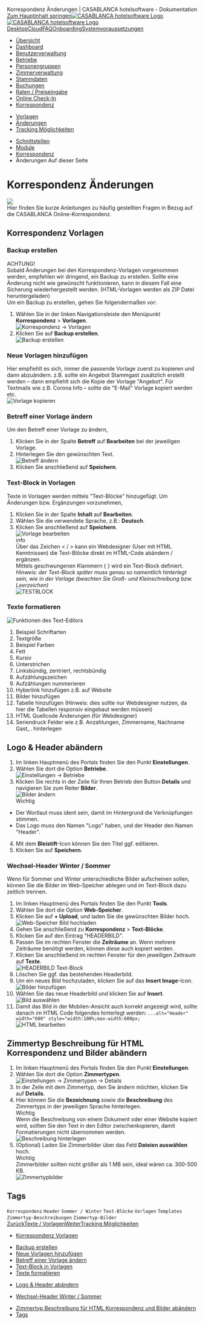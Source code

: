 Korrespondenz Änderungen | CASABLANCA hotelsoftware - Dokumentation  
[Zum Hauptinhalt springen](https://docs.casablanca.at/cloud/online_corr/correspondence/#__docusaurus_skipToContent_fallback)[![CASABLANCA hotelsoftware Logo](https://docs.casablanca.at/img/logo.png) ![CASABLANCA hotelsoftware Logo](https://docs.casablanca.at/img/Casablanca_LOGO_2022_neg.png)](https://docs.casablanca.at/) [Desktop](https://docs.casablanca.at/desktop/desktop/)[Cloud](https://docs.casablanca.at/cloud/cloud_systems/)[FAQ](https://docs.casablanca.at/faq)[Onboarding](https://docs.casablanca.at/onboarding/fiscalization)[Systemvoraussetzungen](https://docs.casablanca.at/system_requirements)  
* [Übersicht](https://docs.casablanca.at/cloud/cloud_systems/)
* [Dashboard](https://docs.casablanca.at/cloud/dashboard/)
* [Benutzerverwaltung](https://docs.casablanca.at/cloud/user_management/)
* [Betriebe](https://docs.casablanca.at/cloud/company/)
* [Personengruppen](https://docs.casablanca.at/cloud/person_groups/)
* [Zimmerverwaltung](https://docs.casablanca.at/cloud/rooms/)
* [Stammdaten](https://docs.casablanca.at/cloud/main_data/)
* [Buchungen](https://docs.casablanca.at/cloud/bookings/)
* [Raten / Preiseingabe](https://docs.casablanca.at/cloud/raten/)
* [Online Check-In](https://docs.casablanca.at/cloud/online_checkin/)
* [Korrespondenz](https://docs.casablanca.at/cloud/online_corr/)
+ [Vorlagen](https://docs.casablanca.at/cloud/online_corr/templates/)
+ [Änderungen](https://docs.casablanca.at/cloud/online_corr/correspondence/)
+ [Tracking Möglichkeiten](https://docs.casablanca.at/cloud/online_corr/tracking)
* [Schnittstellen](https://docs.casablanca.at/cloud/interfaces/)
* [Module](https://docs.casablanca.at/cloud/module/)  
* [Korrespondenz](https://docs.casablanca.at/cloud/online_corr/)
* Änderungen
Auf dieser Seite

# Korrespondenz Änderungen  
![](https://docs.casablanca.at/assets/images/logo-af875744e9a12afb6e093a9e363f62d5.png)  
Hier finden Sie kurze Anleitungen zu häufig gestellten Fragen in Bezug auf die CASABLANCA Online-Korrespondenz.

## Korrespondenz Vorlagen[](https://docs.casablanca.at/cloud/online_corr/correspondence/#korrespondenz-vorlagen "Direkter Link zu Korrespondenz Vorlagen")  
### Backup erstellen[](https://docs.casablanca.at/cloud/online_corr/correspondence/#backup-erstellen "Direkter Link zu Backup erstellen")  
ACHTUNG!  
Sobald Änderungen bei den Korrespondenz-Vorlagen vorgenommen werden, empfehlen wir dringend, ein Backup zu erstellen. Sollte eine Änderung nicht wie gewünscht funktionieren, kann in diesem Fall eine Sicherung wiederhergestellt werden. (HTML-Vorlagen werden als ZIP Datei heruntergeladen)  
Um ein Backup zu erstellen, gehen Sie folgendermaßen vor:  
1. Wählen Sie in der linken Navigationsleiste den Menüpunkt **Korrespondenz** > **Vorlagen**.  
![Korrespondenz -&gt; Vorlagen](https://docs.casablanca.at/assets/images/templates-ded8c8953a2a41837b9ae7f93fa1991c.png "Korrespondenz -> Vorlagen")  
2. Klicken Sie auf **Backup erstellen**.  
![Backup erstellen](https://docs.casablanca.at/assets/images/create_backup-bf110f3c7cf6b7800fce46336147a599.png "Backup erstellen")

### Neue Vorlagen hinzufügen[](https://docs.casablanca.at/cloud/online_corr/correspondence/#neue-vorlagen-hinzufügen "Direkter Link zu Neue Vorlagen hinzufügen")  
Hier empfiehlt es sich, immer die passende Vorlage zuerst zu kopieren und dann abzuändern. z.B. sollte ein Angebot Stammgast zusätzlich erstellt werden – dann empfiehlt sich die Kopie der Vorlage "Angebot". Für Textmails wie z.B. Corona Info – sollte die "E-Mail" Vorlage kopiert werden etc.  
![Vorlage kopieren](https://docs.casablanca.at/assets/images/copy_template-9b8c899f0b816aa4af2079375c4914ba.png "Vorlage kopieren")

### Betreff einer Vorlage ändern[](https://docs.casablanca.at/cloud/online_corr/correspondence/#betreff-einer-vorlage-ändern "Direkter Link zu Betreff einer Vorlage ändern")  
Um den Betreff einer Vorlage zu ändern,  
1. Klicken Sie in der Spalte **Betreff** auf **Bearbeiten** bei der jeweiligen Vorlage.
2. Hinterlegen Sie den gewünschten Text.  
![Betreff ändern](https://docs.casablanca.at/assets/images/change_subject-38b1781f2b9aea90982f4a90f7d719f6.png "Betreff ändern")  
3. Klicken Sie anschließend auf **Speichern**.

### Text-Block in Vorlagen[](https://docs.casablanca.at/cloud/online_corr/correspondence/#text-block-in-vorlagen "Direkter Link zu Text-Block in Vorlagen")  
Texte in Vorlagen werden mittels "Text-Blöcke" hinzugefügt. Um Änderungen bzw. Ergänzungen vorzunehmen,  
1. Klicken Sie in der Spalte **Inhalt** auf **Bearbeiten**.
2. Wählen Sie die verwendete Sprache, z.B.: **Deutsch**.
3. Klicken Sie anschließend auf **Speichern**.  
![Vorlage bearbeiten](https://docs.casablanca.at/assets/images/change_template-479afceaa8e1f98a471ea90a4b2cc085.png "Vorlage bearbeiten")  
info  
Über das Zeichen < / > kann ein Webdesigner (User mit HTML Kenntnissen) die Text-Blöcke direkt im HTML-Code abändern / ergänzen.  
Mittels geschwungenen Klammern { } wird ein Text-Block definiert. *Hinweis: der Text-Block später muss genau so namentlich hinterlegt sein, wie in der Vorlage (beachten Sie Groß- und Kleinschreibung bzw. Leerzeichen)*  
![TESTBLOCK](https://docs.casablanca.at/assets/images/naming_template-2895b9720b72ec851c18e1877c0a2899.png "TESTBLOCK")

### Texte formatieren[](https://docs.casablanca.at/cloud/online_corr/correspondence/#texte-formatieren "Direkter Link zu Texte formatieren")  
![Funktionen des Text-Editors](https://docs.casablanca.at/assets/images/text_editor_functions-a39e90448980bdfdc6123b30a2f92285.png "Funktionen des Text-Editors")  
1. Beispiel Schriftarten
2. Textgröße
3. Beispiel Farben
4. Fett
5. Kursiv
6. Unterstrichen
7. Linksbündig, zentriert, rechtsbündig
8. Aufzählungszeichen
9. Aufzählungen nummerieren
10. Hyberlink hinzufügen z.B. auf Website
11. Bilder hinzufügen
12. Tabelle hinzufügen (Hinweis: dies sollte nur Webdesigner nutzen, da hier die Tabellen responsiv eingebaut werden müssen)
13. HTML Quellcode Änderungen (für Webdesigner)
14. Seriendruck Felder wie z.B. Anzahlungen, Zimmername, Nachname Gast,.. hinterlegen

## Logo & Header abändern[](https://docs.casablanca.at/cloud/online_corr/correspondence/#logo--header-abändern "Direkter Link zu Logo & Header abändern")  
1. Im linken Hauptmenü des Portals finden Sie den Punkt **Einstellungen**.
2. Wählen Sie dort die Option **Betriebe**.  
![Einstellungen -&gt; Betriebe](https://docs.casablanca.at/assets/images/betriebe-bf7ee40851b84a656c4d54bc5f2eea04.png "Einstellungen -> Betriebe")  
3. Klicken Sie rechts in der Zeile für Ihren Betrieb den Button **Details** und navigieren Sie zum Reiter **Bilder**.  
![Bilder ändern](https://docs.casablanca.at/assets/images/change_logo_header-a1f8a8ab254670dc3771b6bd956c04bd.png "Bilder ändern")  
Wichtig  
* Der Wortlaut muss ident sein, damit im Hintergrund die Verknüpfungen stimmen.
* Das Logo muss den Namen "Logo" haben, und der Header den Namen "Header".  
4. Mit dem **Bleistift**-Icon können Sie den Titel ggf. editieren.
5. Klicken Sie auf **Speichern**.

### Wechsel-Header Winter / Sommer[](https://docs.casablanca.at/cloud/online_corr/correspondence/#wechsel-header-winter--sommer "Direkter Link zu Wechsel-Header Winter / Sommer")  
Wenn für Sommer und Winter unterschiedliche Bilder aufscheinen sollen, können Sie die Bilder im Web-Speicher ablegen und im Text-Block dazu zeitlich trennen.  
1. Im linken Hauptmenü des Portals finden Sie den Punkt **Tools**.
2. Wählen Sie dort die Option **Web-Speicher**.
3. Klicken Sie auf **+ Upload**, und laden Sie die gewünschten Bilder hoch.  
![Web-Speicher Bild hochladen](https://docs.casablanca.at/assets/images/web-storage-6424588a78be64138ae9f2a2e210bea0.png "Web-Speicher Bild hochladen")  
4. Gehen Sie anschließend zu **Korrespondenz** > **Text-Blöcke**.
5. Klicken Sie auf den Eintrag "HEADERBILD".
6. Passen Sie im rechten Fenster die **Zeiträume** an. Wenn mehrere Zeiträume benötigt werden, können diese auch kopiert werden.
7. Klicken Sie anschließend im rechten Fenster für den jeweiligen Zeitraum auf **Texte**.  
![HEADERBILD Text-Block](https://docs.casablanca.at/assets/images/headerbild_text_block-4f597c0ad739c36f2ae41e56b04a2d44.png "HEADERBILD Text-Block")  
8. Löschen Sie ggf. das bestehenden Headerbild.
9. Um ein neues Bild hochzuladen, klicken Sie auf das **Insert Image**-Icon.  
![Bilder hinzufügen](https://docs.casablanca.at/assets/images/insert_image-17f1947cef9f27411999dbdf771c7b23.png "Bilder hinzufügen")  
10. Wählen Sie das neue Headerbild und klicken Sie auf **Insert**.  
![Bild auswählen](https://docs.casablanca.at/assets/images/insert_image_2-3aa4ec153cf42f21a1934dfb22dc225c.png "Bild auswählen")  
11. Damit das Bild in der Mobilen-Ansicht auch korrekt angezeigt wird, sollte danach im HTML Code folgendes hinterlegt werden: `...alt="Header" width="600" style="width:100%;max-width:600px;`  
![HTML bearbeiten](https://docs.casablanca.at/assets/images/edit_html-2a00020ca58ba62c3b383ba7092b3679.png "HTML bearbeiten")

## Zimmertyp Beschreibung für HTML Korrespondenz und Bilder abändern[](https://docs.casablanca.at/cloud/online_corr/correspondence/#zimmertyp-beschreibung-für-html-korrespondenz-und-bilder-abändern "Direkter Link zu Zimmertyp Beschreibung für HTML Korrespondenz und Bilder abändern")  
1. Im linken Hauptmenü des Portals finden Sie den Punkt **Einstellungen**.
2. Wählen Sie dort die Option **Zimmertypen**.  
![Einstellungen -&gt; Zimmertypen -&gt; Details](https://docs.casablanca.at/assets/images/roomtypes-e58adbb3dacc606b71031bb8f74333de.png "Einstellungen -> Zimmertypen -> Details")  
3. In der Zeile mit dem Zimmertyp, den Sie ändern möchten, klicken Sie auf **Details**.
4. Hier können Sie die **Bezeichnung** sowie die **Beschreibung** des Zimmertyps in der jeweiligen Sprache hinterlegen.  
Wichtig  
Wenn die Beschreibung von einem Dokument oder einer Website kopiert wird, sollten Sie den Text in den Editor zwischenkopieren, damit Formatierungen nicht übernommen werden.  
![Beschreibung hinterlegen](https://docs.casablanca.at/assets/images/roomtype_description-2aee0d14835a8275988dc4fad264905f.png "Beschreibung hinterlegen")  
5. (Optional) Laden Sie Zimmerbilder über das Feld **Dateien auswählen** hoch.  
Wichtig  
Zimmerbilder sollten nicht größer als 1 MB sein, ideal wären ca. 300-500 KB.  
![Zimmertypbilder](https://docs.casablanca.at/assets/images/roomtype_images-abf04a5ea85b7d0f8ac3ccfff8369bb9.png "Zimmertypbilder")

## Tags[](https://docs.casablanca.at/cloud/online_corr/correspondence/#tags "Direkter Link zu Tags")  
`Korrespondenz` `Header` `Sommer / Winter` `Text-Blöcke` `Vorlagen` `Templates` `Zimmertyp-Beschreibungen` `Zimmertyp-Bilder`  
[ZurückTexte / Vorlagen](https://docs.casablanca.at/cloud/online_corr/templates/)[WeiterTracking Möglichkeiten](https://docs.casablanca.at/cloud/online_corr/tracking)  
* [Korrespondenz Vorlagen](https://docs.casablanca.at/cloud/online_corr/correspondence/#korrespondenz-vorlagen)
+ [Backup erstellen](https://docs.casablanca.at/cloud/online_corr/correspondence/#backup-erstellen)
+ [Neue Vorlagen hinzufügen](https://docs.casablanca.at/cloud/online_corr/correspondence/#neue-vorlagen-hinzufügen)
+ [Betreff einer Vorlage ändern](https://docs.casablanca.at/cloud/online_corr/correspondence/#betreff-einer-vorlage-ändern)
+ [Text-Block in Vorlagen](https://docs.casablanca.at/cloud/online_corr/correspondence/#text-block-in-vorlagen)
+ [Texte formatieren](https://docs.casablanca.at/cloud/online_corr/correspondence/#texte-formatieren)
* [Logo & Header abändern](https://docs.casablanca.at/cloud/online_corr/correspondence/#logo--header-abändern)
+ [Wechsel-Header Winter / Sommer](https://docs.casablanca.at/cloud/online_corr/correspondence/#wechsel-header-winter--sommer)
* [Zimmertyp Beschreibung für HTML Korrespondenz und Bilder abändern](https://docs.casablanca.at/cloud/online_corr/correspondence/#zimmertyp-beschreibung-für-html-korrespondenz-und-bilder-abändern)
* [Tags](https://docs.casablanca.at/cloud/online_corr/correspondence/#tags)